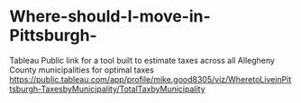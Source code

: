 # Where-should-I-move-in-Pittsburgh-
Tableau Public link for a tool built to estimate taxes across all Allegheny County municipalities for optimal taxes
https://public.tableau.com/app/profile/mike.good8305/viz/WheretoLiveinPittsburgh-TaxesbyMunicipality/TotalTaxbyMunicipality
